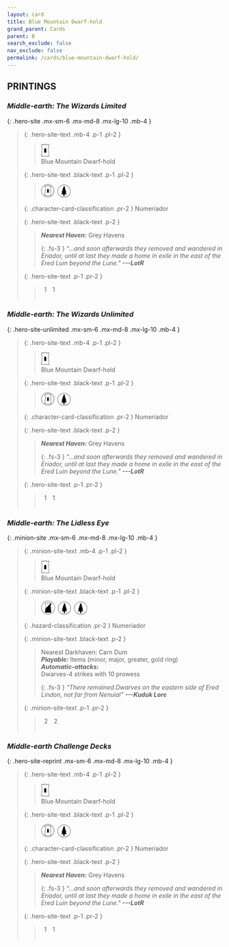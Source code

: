 ```yaml
---
layout: card
title: Blue Mountain Dwarf-hold
grand_parent: Cards
parent: B
search_exclude: false
nav_exclude: false
permalink: /cards/blue-mountain-dwarf-hold/
---
```


## PRINTINGS


### _Middle-earth: The Wizards Limited_

{: .hero-site .mx-sm-6 .mx-md-8 .mx-lg-10 .mb-4 }
> {: .hero-site-text .mb-4 .p-1 .pl-2 }
> > <div class="card-mp"><img src="/assets/images/free-hold.svg"></div>
> > <div class="character-card-name">Blue Mountain Dwarf-hold</div>
>
> {: .hero-site-text .black-text .p-1 .pl-2 }
> > ![](/assets/images/free-domain.svg)&ensp;![](/assets/images/wilderness.svg)
>
> {: .character-card-classification .pr-2 }
> Numeriador
>
> {: .hero-site-text .black-text .p-2 }
> > _**Nearest Haven:**_ Grey Havens  
> > 
> > {: .fs-3 } 
> > _“...and soon afterwards they removed and wandered in Eriador, until at last they made a home in exile in the east of the Ered Luin beyond the Lune."_ ***---&#65279;LotR*** 
> 
> {: .hero-site-text .p-1 .pr-2 }
> > <div class="hero-site-draw"><span class="hero-you-draw">&ensp;1&ensp;</span><span class="hero-opp-draw">&ensp;1&ensp;</span></div>
> > <div class="card-corruption">&nbsp;</div>

### _Middle-earth: The Wizards Unlimited_

{: .hero-site-unlimited .mx-sm-6 .mx-md-8 .mx-lg-10 .mb-4 }
> {: .hero-site-text .mb-4 .p-1 .pl-2 }
> > <div class="card-mp"><img src="/assets/images/free-hold.svg"></div>
> > <div class="character-card-name">Blue Mountain Dwarf-hold</div>
>
> {: .hero-site-text .black-text .p-1 .pl-2 }
> > ![](/assets/images/free-domain.svg)&ensp;![](/assets/images/wilderness.svg)
>
> {: .character-card-classification .pr-2 }
> Numeriador
>
> {: .hero-site-text .black-text .p-2 }
> > _**Nearest Haven:**_ Grey Havens  
> > 
> > {: .fs-3 } 
> > _“...and soon afterwards they removed and wandered in Eriador, until at last they made a home in exile in the east of the Ered Luin beyond the Lune."_ ***---&#65279;LotR*** 
> 
> {: .hero-site-text .p-1 .pr-2 }
> > <div class="hero-site-draw"><span class="hero-you-draw">&ensp;1&ensp;</span><span class="hero-opp-draw">&ensp;1&ensp;</span></div>
> > <div class="card-corruption">&nbsp;</div>

### _Middle-earth: The Lidless Eye_

{: .minion-site .mx-sm-6 .mx-md-8 .mx-lg-10 .mb-4 }
> {: .minion-site-text .mb-4 .p-1 .pl-2 }
> > <div class="card-mp"><img src="/assets/images/free-hold.svg"></div>
> > <div class="card-name">Blue Mountain Dwarf-hold</div>
>
> {: .minion-site-text .black-text .p-1 .pl-2 }
> > ![](/assets/images/shadow-land.svg)&ensp;![](/assets/images/wilderness.svg)&ensp;![](/assets/images/wilderness.svg)
>
> {: .hazard-classification .pr-2 }
> Numeriador
>
> {: .minion-site-text .black-text .p-2 }
> > Nearest Darkhaven: Carn Dum <br>_**Playable:**_ Items (minor, major, greater, gold ring) <br>_**Automatic-attacks:**_<br> Dwarves-4 strikes with 10 prowess  
> > 
> > {: .fs-3 } 
> > _“There remained Dwarves on the eastern side of Ered Lindon, not far from Nenuial"_ ***---&#65279;Kuduk Lore*** 
> 
> {: .minion-site-text .p-1 .pr-2 }
> > <div class="hero-site-draw"><span class="minion-you-draw">&ensp;2&ensp;</span><span class="minion-opp-draw">&ensp;2&ensp;</span></div>
> > <div class="card-corruption">&nbsp;</div>

### _Middle-earth Challenge Decks_

{: .hero-site-reprint .mx-sm-6 .mx-md-8 .mx-lg-10 .mb-4 }
> {: .hero-site-text .mb-4 .p-1 .pl-2 }
> > <div class="card-mp"><img src="/assets/images/free-hold.svg"></div>
> > <div class="character-card-name">Blue Mountain Dwarf-hold</div>
>
> {: .hero-site-text .black-text .p-1 .pl-2 }
> > ![](/assets/images/free-domain.svg)&ensp;![](/assets/images/wilderness.svg)
>
> {: .character-card-classification .pr-2 }
> Numeriador
>
> {: .hero-site-text .black-text .p-2 }
> > _**Nearest Haven:**_ Grey Havens  
> > 
> > {: .fs-3 } 
> > _“...and soon afterwards they removed and wandered in Eriador, until at last they made a home in exile in the east of the Ered Luin beyond the Lune."_ ***---&#65279;LotR*** 
> 
> {: .hero-site-text .p-1 .pr-2 }
> > <div class="hero-site-draw"><span class="hero-you-draw">&ensp;1&ensp;</span><span class="hero-opp-draw">&ensp;1&ensp;</span></div>
> > <div class="card-corruption">&nbsp;</div>
